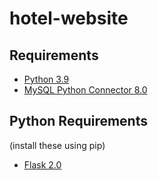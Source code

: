 # hotel-website

## Requirements
* [Python 3.9](https://www.python.org/downloads/)
* [MySQL Python Connector 8.0](https://dev.mysql.com/downloads/connector/python/)

## Python Requirements
(install these using pip)
* [Flask 2.0](https://pypi.org/project/Flask/)